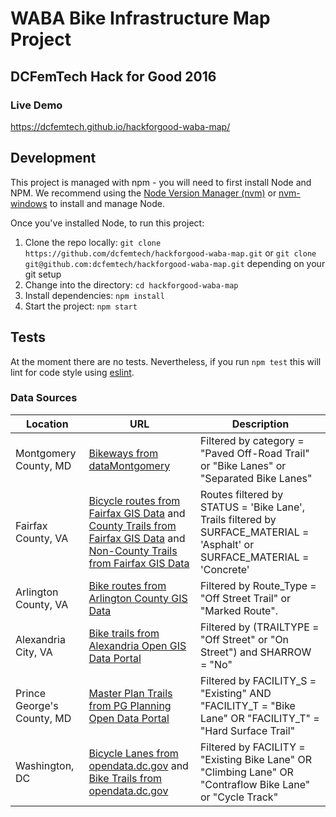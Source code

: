 # WABA Bike Infrastructure Map Project
## DCFemTech Hack for Good 2016

### Live Demo
https://dcfemtech.github.io/hackforgood-waba-map/

## Development

This project is managed with npm - you will need to first install Node and NPM. We recommend using the [Node Version Manager (nvm)](https://github.com/creationix/nvm) or [nvm-windows](https://github.com/coreybutler/nvm-windows) to install and manage Node.

Once you've installed Node, to run this project:

1. Clone the repo locally: `git clone https://github.com/dcfemtech/hackforgood-waba-map.git` or `git clone git@github.com:dcfemtech/hackforgood-waba-map.git` depending on your git setup
2. Change into the directory: `cd hackforgood-waba-map`
3. Install dependencies: `npm install`
4. Start the project: `npm start`

## Tests

At the moment there are no tests. Nevertheless, if you run `npm test` this will lint for code style using [eslint](http://eslint.org/).

### Data Sources

| Location | URL | Description |
|----------|-----|-------------|
| Montgomery County, MD | [Bikeways from dataMontgomery](https://data.montgomerycountymd.gov/Transportation/Bikeways/icc2-ppee) | Filtered by category = "Paved Off-Road Trail" or "Bike Lanes" or "Separated Bike Lanes" |
| Fairfax County, VA | [Bicycle routes from Fairfax GIS Data](http://data.fairfaxcountygis.opendata.arcgis.com/datasets/0dacd6f1e697469a81d6f7292a78d30e_16?geometry=-77.32%2C38.826%2C-77.24%2C38.846) and [County Trails from Fairfax GIS Data](http://data.fairfaxcountygis.opendata.arcgis.com/datasets/8a08319c7cb449b9a9329709f8dfdb30_3) and [Non-County Trails from Fairfax GIS Data](http://data.fairfaxcountygis.opendata.arcgis.com/datasets/ffa1a86b009c4528899c7e0ae50b5e5b_4) | Routes filtered by STATUS = 'Bike Lane', Trails filtered by SURFACE_MATERIAL = 'Asphalt' or SURFACE_MATERIAL = 'Concrete' |
| Arlington County, VA | [Bike routes from Arlington County GIS Data](http://gisdata.arlgis.opendata.arcgis.com/datasets/af497e2747104622ac74f4457b3fb73f_4?geometry=-77.295%2C38.81%2C-76.87%2C38.89) | Filtered by Route_Type = "Off Street Trail" or "Marked Route". |
| Alexandria City, VA | [Bike trails from Alexandria Open GIS Data Portal](http://data.alexgis.opendata.arcgis.com/datasets/685dfe61f1aa477f8cbd21dceb5ba9b5_0) | Filtered by (TRAILTYPE = "Off Street" or "On Street") and SHARROW = "No" |
| Prince George's County, MD | [Master Plan Trails from PG Planning Open Data Portal](http://gisdata.pgplanning.org/opendata/downloadzip.asp?FileName=/data/ShapeFile/Master_Plan_Trail_Ln.zip) | Filtered by FACILITY_S = "Existing" AND "FACILITY_T = "Bike Lane" OR "FACILITY_T" = "Hard Surface Trail" |
| Washington, DC | [Bicycle Lanes from opendata.dc.gov](http://opendata.dc.gov/datasets/294e062cdf2c48d5b9cbc374d9709bc0_2) and [Bike Trails from opendata.dc.gov](http://opendata.dc.gov/datasets/e8c2b7ef54fb43d9a2ed1b0b75d0a14d_4) | Filtered by FACILITY = "Existing Bike Lane" OR "Climbing Lane" OR "Contraflow Bike Lane" or "Cycle Track" |
